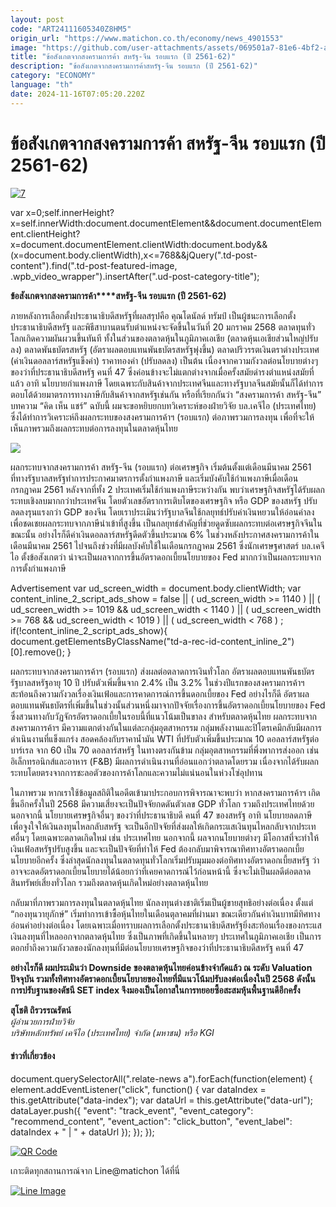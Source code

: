 ```yaml
---
layout: post
code: "ART24111605340Z8HM5"
origin_url: "https://www.matichon.co.th/economy/news_4901553"
image: "https://github.com/user-attachments/assets/069501a7-81e6-4bf2-a5ac-5904fc5f51ec"
title: "ข้อสังเกตจากสงครามการค้า สหรัฐ-จีน รอบแรก (ปี 2561-62)"
description: "ข้อสังเกตจากสงครามการค้าสหรัฐ-จีน รอบแรก (ปี 2561-62)"
category: "ECONOMY"
language: "th"
date: 2024-11-16T07:05:20.220Z
---
```


# ข้อสังเกตจากสงครามการค้า สหรัฐ-จีน รอบแรก (ปี 2561-62)

[![](https://www.matichon.co.th/wp-content/uploads/2024/11/ภป-ข้อสังเกตสงครามกาค้าสหรัฐจีนรอบแรกขึ้นเว็บ.jpg "7")](https://www.matichon.co.th/wp-content/uploads/2024/11/ภป-ข้อสังเกตสงครามกาค้าสหรัฐจีนรอบแรกขึ้นเว็บ.jpg)

var x=0;self.innerHeight?x=self.innerWidth:document.documentElement&&document.documentElement.clientHeight?x=document.documentElement.clientWidth:document.body&&(x=document.body.clientWidth),x<=768&&jQuery(".td-post-content").find(".td-post-featured-image, .wpb\_video\_wrapper").insertAfter(".ud-post-category-title");

**ข้อสังเกตจากสงครามการค้า****สหรัฐ-จีน รอบแรก (ปี 2561-62)**

ภายหลังการเลือกตั้งประธานาธิบดีสหรัฐที่ผลสรุปคือ คุณโดนัลด์ ทรัมป์ เป็นผู้ชนะการเลือกตั้งประธานาธิบดีสหรัฐ และพิธีสาบานตนรับตำแหน่งจะจัดขึ้นในวันที่ 20 มกราคม 2568 ตลาดทุนทั่วโลกเกิดความผันผวนขึ้นทันที ทั้งในส่วนของตลาดหุ้นในภูมิภาคเอเชีย (ตลาดหุ้นเอเชียส่วนใหญ่ปรับลง) ตลาดพันธบัตรสหรัฐ (อัตราผลตอบแทนพันธบัตรสหรัฐพุ่งขึ้น) ตลาดปริวรรตเงินตราต่างประเทศ (ค่าเงินดอลลาร์สหรัฐแข็งค่า) ราคาทองคำ (ปรับลดลง) เป็นต้น เนื่องจากความกังวลต่อนโยบายต่างๆ ของว่าที่ประธานาธิบดีสหรัฐ คนที่ 47 ซึ่งค่อนข้างจะไม่แตกต่างจากเมื่อครั้งสมัยดำรงตำแหน่งสมัยที่แล้ว อาทิ นโยบายกำแพงภาษี โดยเฉพาะกับสินค้าจากประเทศจีนและทางรัฐบาลจีนสมัยนั้นก็ได้ทำการตอบโต้ด้วยมาตรการทางภาษีกับสินค้าจากสหรัฐเช่นกัน หรือที่เรียกกันว่า “สงครามการค้า สหรัฐ-จีน” บทความ “คิด เห็น แชร์” ฉบับนี้ ผมจะขอหยิบยกบทวิเคราะห์ของฝ่ายวิจัย บล.เคจีไอ (ประเทศไทย) ซึ่งได้ทำการวิเคราะห์ถึงผลกระทบของสงครามการค้าฯ (รอบแรก) ต่อภาพรวมการลงทุน เพื่อที่จะให้เห็นภาพรวมถึงผลกระทบต่อการลงทุนในตลาดหุ้นไทย

![](https://www.matichon.co.th/wp-content/uploads/2024/11/น.17-ภาพประกอบคิดเห็นแชร์-1-16-พย-copy.jpg)

ผลกระทบจากสงครามการค้า สหรัฐ-จีน (รอบแรก) ต่อเศรษฐกิจ เริ่มต้นตั้งแต่เดือนมีนาคม 2561 ที่ทางรัฐบาลสหรัฐทำการประกาศมาตรการตั้งกำแพงภาษี และเริ่มบังคับใช้กำแพงภาษีเมื่อเดือนกรกฎาคม 2561 หลังจากที่ทั้ง 2 ประเทศเริ่มใช้กำแพงภาษีระหว่างกัน พบว่าเศรษฐกิจสหรัฐได้รับผลกระทบเชิงลบมากกว่าประเทศจีน โดยตัวเลขอัตราการเติบโตของเศรษฐกิจ หรือ GDP ของสหรัฐ ปรับลดลงรุนแรงกว่า GDP ของจีน โดยเราประเมินว่ารัฐบาลจีนใช้กลยุทธ์ปรับค่าเงินหยวนให้อ่อนค่าลงเพื่อชดเชยผลกระทบจากภาษีนำเข้าที่สูงขึ้น เป็นกลยุทธ์สำคัญที่ช่วยดูดซับผลกระทบต่อเศรษฐกิจจีนในขณะนั้น อย่างไรก็ดีค่าเงินดอลลาร์สหรัฐดีดตัวขึ้นประมาณ 6% ในช่วงหลังประกาศสงครามการค้าในเดือนมีนาคม 2561 ไปจนถึงช่วงที่มีผลบังคับใช้ในเดือนกรกฎาคม 2561 ซึ่งนักเศรษฐศาสตร์ บล.เคจีไอ ตั้งข้อสังเกตว่า น่าจะเป็นผลจากการขึ้นอัตราดอกเบี้ยนโยบายของ Fed มากกว่าเป็นผลกระทบจากการตั้งกำแพงภาษี

Advertisement var ud\_screen\_width = document.body.clientWidth; var content\_inline\_2\_script\_ads\_show = false || ( ud\_screen\_width >= 1140 ) || ( ud\_screen\_width >= 1019 && ud\_screen\_width < 1140 ) || ( ud\_screen\_width >= 768 && ud\_screen\_width < 1019 ) || ( ud\_screen\_width < 768 ) ; if(!content\_inline\_2\_script\_ads\_show){ document.getElementsByClassName("td-a-rec-id-content\_inline\_2")\[0\].remove(); }

ผลกระทบจากสงครามการค้าฯ (รอบแรก) ส่งผลต่อตลาดการเงินทั่วโลก อัตราผลตอบแทนพันธบัตรรัฐบาลสหรัฐอายุ 10 ปี ปรับตัวเพิ่มขึ้นจาก 2.4% เป็น 3.2% ในช่วงปีแรกของสงครามการค้าฯสะท้อนถึงความกังวลเรื่องเงินเฟ้อและการคาดการณ์การขึ้นดอกเบี้ยของ Fed อย่างไรก็ดี อัตราผลตอบแทนพันธบัตรที่เพิ่มขึ้นในช่วงนั้นส่วนหนึ่งมาจากปัจจัยเรื่องการขึ้นอัตราดอกเบี้ยนโยบายของ Fed ซึ่งสวนทางกับวัฏจักรอัตราดอกเบี้ยในรอบนี้ที่แนวโน้มเป็นขาลง สำหรับตลาดหุ้นไทย ผลกระทบจากสงครามการค้าฯ มีความแตกต่างกันในแต่ละกลุ่มอุตสาหกรรม กลุ่มพลังงานและปิโตรเคมีกลับมีผลการดำเนินงานที่แข็งแกร่ง สอดคล้องกับราคาน้ำมัน WTI ที่ปรับตัวเพิ่มขึ้นประมาณ 10 ดอลลาร์สหรัฐต่อบาร์เรล จาก 60 เป็น 70 ดอลลาร์สหรัฐ ในทางตรงกันข้าม กลุ่มอุตสาหกรรมที่พึ่งพาการส่งออก เช่น อิเล็กทรอนิกส์และอาหาร (F&B) มีผลการดำเนินงานที่อ่อนแอกว่าตลาดโดยรวม เนื่องจากได้รับผลกระทบโดยตรงจากการชะลอตัวของการค้าโลกและความไม่แน่นอนในห่วงโซ่อุปทาน

ในภาพรวม หากเราใช้ข้อมูลสถิติในอดีตเข้ามาประกอบการพิจารณาจะพบว่า หากสงครามการค้าฯ เกิดขึ้นอีกครั้งในปี 2568 มีความเสี่ยงจะเป็นปัจจัยกดดันตัวเลข GDP ทั่วโลก รวมถึงประเทศไทยด้วย นอกจากนี้ นโยบายเศรษฐกิจอื่นๆ ของว่าที่ประธานาธิบดี คนที่ 47 ของสหรัฐ อาทิ นโยบายลดภาษี เพื่อจูงใจให้เงินลงทุนไหลกลับสหรัฐ จะเป็นอีกปัจจัยที่ส่งผลให้เกิดกระแสเงินทุนไหลกลับจากประเทศอื่นๆ โดยเฉพาะตลาดเกิดใหม่ เช่น ประเทศไทย นอกจากนี้ ผลจากนโยบายต่างๆ มีโอกาสที่จะทำให้เงินเฟ้อสหรัฐปรับสูงขึ้น และจะเป็นปัจจัยที่ทำให้ Fed ต้องกลับมาพิจารณาทิศทางอัตราดอกเบี้ยนโยบายอีกครั้ง ซึ่งล่าสุดนักลงทุนในตลาดทุนทั่วโลกเริ่มปรับมุมมองต่อทิศทางอัตราดอกเบี้ยสหรัฐ ว่าอาจจะลดอัตราดอกเบี้ยนโยบายได้น้อยกว่าที่เคยคาดการณ์ไว้ก่อนหน้านี้ ซึ่งจะไม่เป็นผลดีต่อตลาดสินทรัพย์เสี่ยงทั่วโลก รวมถึงตลาดหุ้นเกิดใหม่อย่างตลาดหุ้นไทย

กลับมาที่ภาพรวมการลงทุนในตลาดหุ้นไทย นักลงทุนต่างชาติเริ่มเป็นผู้ขายสุทธิอย่างต่อเนื่อง ตั้งแต่ “กองทุนวายุภักษ์” เริ่มทำการเข้าซื้อหุ้นไทยในเดือนตุลาคมที่ผ่านมา ขณะเดียวกันค่าเงินบาทมีทิศทางอ่อนค่าอย่างต่อเนื่อง โดยเฉพาะเมื่อทราบผลการเลือกตั้งประธานาธิบดีสหรัฐยิ่งสะท้อนเรื่องของกระแสเงินลงทุนที่ไหลออกจากตลาดหุ้นไทย ซึ่งเป็นภาพที่เกิดขึ้นในหลายๆ ประเทศในภูมิภาคเอเชีย เป็นการตอกย้ำถึงความกังวลของนักลงทุนที่มีต่อนโยบายเศรษฐกิจของว่าที่ประธานาธิบดีสหรัฐ คนที่ 47

**อย่างไรก็ดี ผมประเมินว่า Downside ของตลาดหุ้นไทยค่อนข้างจำกัดแล้ว ณ ระดับ Valuation ปัจจุบัน รวมทั้งทิศทางอัตราดอกเบี้ยนโยบายของไทยที่มีแนวโน้มปรับลงต่อเนื่องในปี 2568 ดังนั้น การปรับฐานของดัชนี SET index จึงมองเป็นโอกาสในการทยอยซื้อสะสมหุ้นพื้นฐานดีอีกครั้ง**

**สุโชติ ถิรวรรณรัตน์**  
_ผู้อำนวยการฝ่ายวิจัย_  
_บริษัทหลักทรัพย์ เคจีไอ (ประเทศไทย) จำกัด (มหาชน) หรือ KGI_

#### ข่าวที่เกี่ยวข้อง

document.querySelectorAll(".relate-news a").forEach(function(element) { element.addEventListener("click", function() { var dataIndex = this.getAttribute("data-index"); var dataUrl = this.getAttribute("data-url"); dataLayer.push({ "event": "track\_event", "event\_category": "recommend\_content", "event\_action": "click\_button", "event\_label": dataIndex + " | " + dataUrl }); }); });

[![QR Code](https://www.matichon.co.th/wp-content/uploads/2023/07/wob1371z.jpg)](https://lin.ee/ht0nDxX)

เกาะติดทุกสถานการณ์จาก Line@matichon ได้ที่นี่

[![Line Image](https://www.matichon.co.th/wp-content/uploads/2023/07/th.png)](https://lin.ee/ht0nDxX)